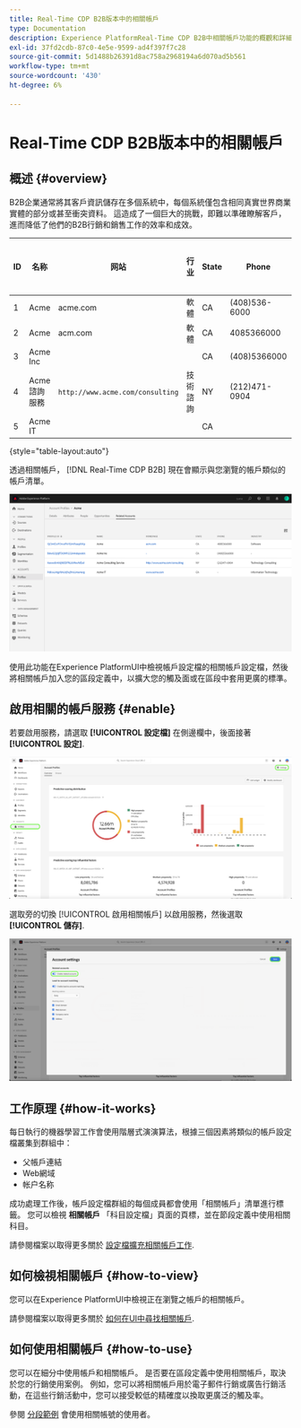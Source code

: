 ```yaml
---
title: Real-Time CDP B2B版本中的相關帳戶
type: Documentation
description: Experience PlatformReal-Time CDP B2B中相關帳戶功能的概觀和詳細資訊。
exl-id: 37fd2cdb-87c0-4e5e-9599-ad4f397f7c28
source-git-commit: 5d1488b26391d8ac758a2968194a6d070ad5b561
workflow-type: tm+mt
source-wordcount: '430'
ht-degree: 6%

---
```


# Real-Time CDP B2B版本中的相關帳戶

## 概述 {#overview}

B2B企業通常將其客戶資訊儲存在多個系統中，每個系統僅包含相同真實世界商業實體的部分或甚至衝突資料。 這造成了一個巨大的挑戰，即難以準確瞭解客戶，進而降低了他們的B2B行銷和銷售工作的效率和成效。

| ID | 名称 | 网站 | 行业 | State | Phone | 有開啟的商機金額> `$1 million` |
|---|---|---|---|---|---|---|
| 1 | Acme | acme.com | 軟體 | CA | (408)536-6000 |  |
| 2 | Acme | acm.com | 軟體 | CA | 4085366000 | x |
| 3 | Acme Inc |  |  | CA | (408)5366000 |  |
| 4 | Acme諮詢服務 | `http://www.acme.com/consulting` | 技術諮詢 | NY | (212)471-0904 | x |
| 5 | Acme IT |  |  | CA |  |  |

{style="table-layout:auto"}

透過相關帳戶， [!DNL Real-Time CDP B2B] 現在會顯示與您瀏覽的帳戶類似的帳戶清單。

![在Experience PlatformUI中顯示「相關」帳戶的畫面。](/help/rtcdp/b2b-ai-ml-services/assets/related-accounts-in-ui.png)

使用此功能在Experience PlatformUI中檢視帳戶設定檔的相關帳戶設定檔，然後將相關帳戶加入您的區段定義中，以擴大您的觸及面或在區段中套用更廣的標準。

## 啟用相關的帳戶服務 {#enable}

若要啟用服務，請選取 **[!UICONTROL 設定檔]** 在側邊欄中，後面接著 **[!UICONTROL 設定]**.

![Experience Platform UI醒目提示設定檔和設定。](../assets/../b2b-ai-ml-services/assets/related-account-settings.png)

選取旁的切換 [!UICONTROL 啟用相關帳戶] 以啟用服務，然後選取 **[!UICONTROL 儲存]**.

![帳戶設定畫面會醒目提示切換並儲存。](../assets/../b2b-ai-ml-services/assets/related-account-toggle.png)

## 工作原理 {#how-it-works}

每日執行的機器學習工作會使用階層式演演算法，根據三個因素將類似的帳戶設定檔叢集到群組中：

* 父帳戶連結
* Web網域
* 帐户名称

成功處理工作後，帳戶設定檔群組的每個成員都會使用「相關帳戶」清單進行標籤。 您可以檢視 **相關帳戶** 「科目設定檔」頁面的頁標，並在節段定義中使用相關科目。

請參閱檔案以取得更多關於 [設定檔擴充相關帳戶工作](/help/dataflows/ui/b2b/monitor-profile-enrichment.md).

## 如何檢視相關帳戶 {#how-to-view}

您可以在Experience PlatformUI中檢視正在瀏覽之帳戶的相關帳戶。

請參閱檔案以取得更多關於 [如何在UI中尋找相關帳戶](/help/rtcdp/accounts/account-profile-ui-guide.md#related-accounts-tab).

## 如何使用相關帳戶 {#how-to-use}

您可以在細分中使用帳戶和相關帳戶。 是否要在區段定義中使用相關帳戶，取決於您的行銷使用案例。 例如，您可以將相關帳戶用於電子郵件行銷或廣告行銷活動，在這些行銷活動中，您可以接受較低的精確度以換取更廣泛的觸及率。

參閱 [分段範例](/help/rtcdp/segmentation/b2b.md#related-accounts) 會使用相關帳號的使用者。
